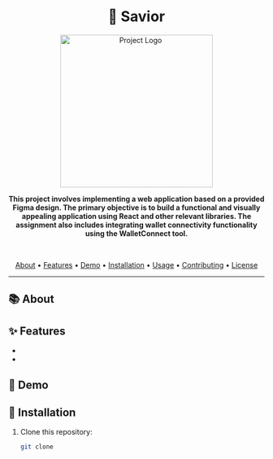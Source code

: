 <h1 align="center">🚀 Savior</h1>

<p align="center">
  <img src="https://www.savior.at/static/media/intro_samurai.d3b125439338fb59e30e.png" alt="Project Logo" width="300" height="300">
</p>

<p align="center">
  <b>This project involves implementing a web application based on a provided Figma design. The primary objective is to build a functional and visually appealing application using React and other relevant libraries. The assignment also includes integrating wallet connectivity functionality using the WalletConnect tool.</b>
</p>

<br>

<p align="center">
  <a href="#about">About</a> •
  <a href="#features">Features</a> •
  <a href="#demo">Demo</a> •
  <a href="#installation">Installation</a> •
  <a href="#usage">Usage</a> •
  <a href="#contributing">Contributing</a> •
  <a href="#license">License</a>
</p>

---

## 📚 About



## ✨ Features

-
- 

## 🎥 Demo



## 🚀 Installation

1. Clone this repository:
   ```bash
   git clone 
